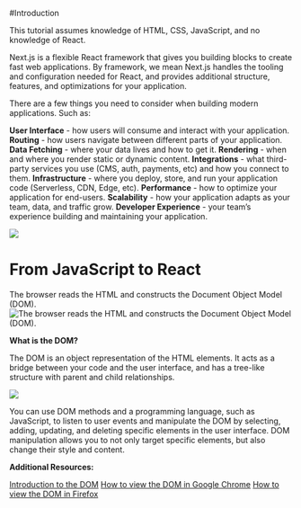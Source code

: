 #Introduction

This tutorial assumes knowledge of HTML, CSS, JavaScript, and no knowledge of React. 

Next.js is a flexible React framework that gives you building blocks to create fast web applications. By framework, we mean Next.js handles the tooling and configuration needed for React, and provides additional structure, features, and optimizations for your application.

 There are a few things you need to consider when building modern applications. Such as:

**User Interface** - how users will consume and interact with your application.
**Routing** - how users navigate between different parts of your application.
**Data Fetching** - where your data lives and how to get it.
**Rendering** - when and where you render static or dynamic content.
**Integrations** - what third-party services you use (CMS, auth, payments, etc) and how you connect to them.
**Infrastructure** - where you deploy, store, and run your application code (Serverless, CDN, Edge, etc).
**Performance** - how to optimize your application for end-users.
**Scalability** - how your application adapts as your team, data, and traffic grow.
**Developer Experience** - your team’s experience building and maintaining your application.

![](https://nextjs.org/static/images/learn/foundations/next-app.png)

# From JavaScript to React

The browser reads the HTML and constructs the Document Object Model (DOM).
![The browser reads the HTML and constructs the Document Object Model (DOM).](https://nextjs.org/static/images/learn/foundations/html-to-dom.png)

**What is the DOM?**

The DOM is an object representation of the HTML elements. It acts as a bridge between your code and the user interface, and has a tree-like structure with parent and child relationships.

![](https://nextjs.org/static/images/learn/foundations/dom-to-ui.png)

You can use DOM methods and a programming language, such as JavaScript, to listen to user events and manipulate the DOM by selecting, adding, updating, and deleting specific elements in the user interface. DOM manipulation allows you to not only target specific elements, but also change their style and content.

**Additional Resources:**

[Introduction to the DOM](https://developer.mozilla.org/en-US/docs/Web/API/Document_Object_Model/Introduction)
[How to view the DOM in Google Chrome](https://developer.chrome.com/docs/devtools/dom/)
[How to view the DOM in Firefox](https://developer.mozilla.org/en-US/docs/Tools/Debugger/How_to/Highlight_and_inspect_DOM_nodes)
